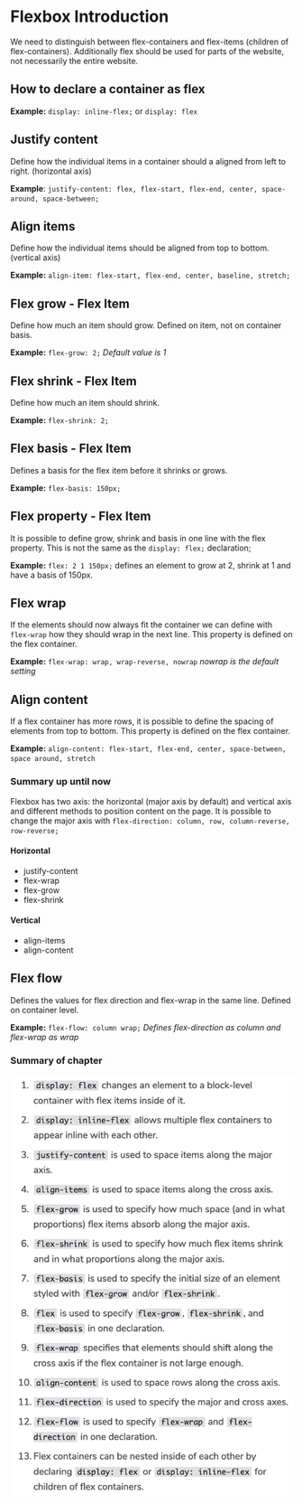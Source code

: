 # Flexbox Introduction

We need to distinguish between flex-containers and flex-items (children of flex-containers).
Additionally flex should be used for parts of the website, not necessarily the entire website.

## How to declare a container as flex

**Example:** `display: inline-flex;` or `display: flex`

## Justify content

Define how the individual items in a container should a aligned from left to right. (horizontal axis)

**Example**: `justify-content: flex, flex-start, flex-end, center, space-around, space-between;`

## Align items

Define how the individual items should be aligned from top to bottom. (vertical axis)

**Example:** `align-item: flex-start, flex-end, center, baseline, stretch;`

## Flex grow - Flex Item

Define how much an item should grow. Defined on item, not on container basis.

**Example:** `flex-grow: 2;` *Default value is 1*

## Flex shrink - Flex Item

Define how much an item should shrink.

**Example:** `flex-shrink: 2;`

## Flex basis - Flex Item

Defines a basis for the flex item before it shrinks or grows.

**Example:** `flex-basis: 150px;`

## Flex property - Flex Item

It is possible to define grow, shrink and basis in one line with the flex property.
This is not the same as the `display: flex;` declaration;

**Example:** `flex: 2 1 150px;` defines an element to grow at 2, shrink at 1 and have a basis of 150px.

## Flex wrap

If the elements should now always fit the container we can define with `flex-wrap` how they should wrap in the next line.
This property is defined on the flex container.

**Example:** `flex-wrap: wrap, wrap-reverse, nowrap` *nowrap is the default setting*

## Align content

If a flex container has more rows, it is possible to define the spacing of elements from top to bottom.
This property is defined on the flex container.

**Example:** `align-content: flex-start, flex-end, center, space-between, space around, stretch`

### Summary up until now

Flexbox has two axis: the horizontal (major axis by default) and vertical axis and different methods to position content on the page.
It is possible to change the major axis with `flex-direction: column, row, column-reverse, row-reverse;`

#### Horizontal

* justify-content
* flex-wrap
* flex-grow
* flex-shrink

#### Vertical

* align-items
* align-content

## Flex flow

Defines the values for flex direction and flex-wrap in the same line. Defined on container level.

**Example:** `flex-flow: column wrap;` *Defines flex-direction as column and flex-wrap as wrap*

### Summary of chapter

![flex-summary](../img/flex-summary.png)
